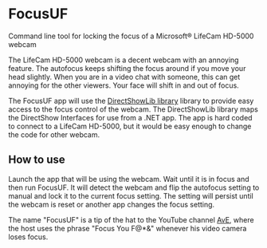 # FocusUF
Command line tool for locking the focus of a Microsoft® LifeCam HD-5000 webcam

The LifeCam HD-5000 webcam is a decent webcam with an annoying feature.  The autofocus keeps shifting the focus around if you move your head slightly.  When you are in a video chat with someone, this can get annoying for the other viewers.  Your face will shift in and out of focus.

The FocusUF app will use the [DirectShowLib library](https://www.nuget.org/packages/DirectShowLib/) library to provide easy access to the focus control of the webcam.  The DirectShowLib library maps the DirectShow Interfaces for use from a .NET app.  The app is hard coded to connect to a LifeCam HD-5000, but it would be easy enough to change the code for other webcam.

## How to use
Launch the app that will be using the webcam.  Wait until it is in focus and then run FocusUF.  It will detect the webcam and flip the autofocus setting to manual and lock it to the current focus setting.  The setting will persist until the webcam is reset or another app changes the focus setting.

The name "FocusUF" is a tip of the hat to the YouTube channel [AvE](https://www.youtube.com/user/arduinoversusevil/featured), where the host uses the phrase "Focus You F@*&" whenever his video camera loses focus.
